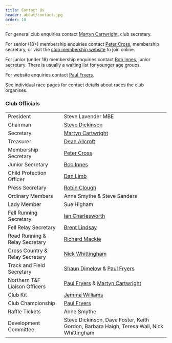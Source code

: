 ```yaml
---
title: Contact Us
header: about/contact.jpg
order: 10
---
```


For general club enquiries contact [Martyn Cartwright](mailto:martynandpauline@gmail.com), club secretary.

For senior (18+) membership enquiries contact [Peter Cross](mailto:peter.cross@bhp.co.uk), membership secretary, or visit the [club membership website](https://membermojo.co.uk/pfrac) to join online.

For junior (under 18) membership enquiries contact [Bob Innes](mailto:janeandbob239@btinternet.com), junior secretary. There is usually a waiting list for younger age groups.

For website enquiries contact [Paul Fryers](mailto:paul.fryers@gmail.com).

See individual race pages for contact details about races the club organises.

### Club Officials

|                                 |                                                                                                      |
| ------------------------------- | ---------------------------------------------------------------------------------------------------- |
| President                       | Steve Lavender MBE                                                                                   |
| Chairman                        | [Steve Dickinson](mailto:steve@osi.uk.com)                                                           |
| Secretary                       | [Martyn Cartwright](mailto:martynandpauline@gmail.com)                                               |
| Treasurer                       | [Dean Allcroft](deanallcroft@googlemail.com)                                                         |
| Membership Secretary            | [Peter Cross](mailto:peter.cross@bhp.co.uk)                                                          |
| Junior Secretary                | [Bob Innes](mailto:janeandbob239@btinternet.com)                                                     |
| Child Protection Officer        | [Dan Limb](mailto:udan2k@hotmail.com)                                                                |
| Press Secretary                 | [Robin Clough](mailto:robin.clough@dataconsulting.co.uk)                                             |
| Ordinary Members                | Anne Smythe & Steve Sanders                                                                          |
| Lady Member                     | Sue Higham                                                                                           |
| Fell Running Secretary          | [Ian Charlesworth](mailto:ircy63@gmail.com)                                                          |
| Fell Relay Secretary            | [Brent Lindsay](mailto:brent.lindsay@btinternet.com)                                                 |
| Road Running & Relay Secretary  | [Richard Mackie](mailto:macklandr@aol.com)                                                           |
| Cross Country & Relay Secretary | [Nick Whittingham](mailto:nick.whittingham@btinternet.com)                                           |
| Track and Field Secretary       | [Shaun Dimelow](mailto:shaundimelow@hotmail.com) & [Paul Fryers](mailto:paul.fryers@gmail.com)       |
| Northern T&F Liaison Officers   | [Paul Fryers](mailto:paul.fryers@gmail.com) & [Martyn Cartwright](mailto:martynandpauline@gmail.com) |
| Club Kit                        | [Jemma Williams](mailto:jemstone1981@hotmail.com)                                                    |
| Club Championship               | [Paul Fryers](mailto:paul.fryers@gmail.com)                                                          |
| Raffle Tickets                  | Anne Smythe                                                                                          |
| Development Committee           | Steve Dickinson, Dave Foster, Keith Gordon, Barbara Haigh, Teresa Wall, Nick Whittingham             |
